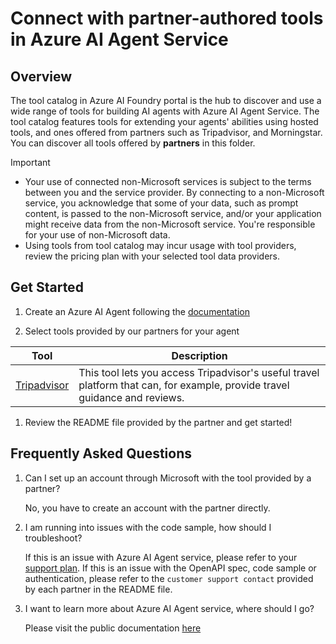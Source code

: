 # Connect with partner-authored tools in Azure AI Agent Service

## Overview
The tool catalog in Azure AI Foundry portal is the hub to discover and use a wide range of tools for building AI agents with Azure AI Agent Service. The tool catalog features tools for extending your agents' abilities using hosted tools, and ones offered from partners such as Tripadvisor, and Morningstar. You can discover all tools offered by **partners** in this folder.

> [!IMPORTANT]
> * Your use of connected non-Microsoft services is subject to the terms between you and the service provider. By connecting to a non-Microsoft service, you acknowledge that some of your data, such as prompt content, is passed to the non-Microsoft service, and/or your application might receive data from the non-Microsoft service. You're responsible for your use of non-Microsoft data. 
> * Using tools from tool catalog may incur usage with tool providers, review the pricing plan with your selected tool data providers.

## Get Started
1. Create an Azure AI Agent following the [documentation](https://learn.microsoft.com/en-us/azure/ai-services/agents/quickstart)

1. Select tools provided by our partners for your agent

|Tool  |Description  |
|---------|---------|
| [Tripadvisor](./Tripadvisor/README.md) | This tool lets you access Tripadvisor's useful travel platform that can, for example, provide travel guidance and reviews. |

1. Review the README file provided by the partner and get started!

## Frequently Asked Questions
1. Can I set up an account through Microsoft with the tool provided by a partner?

   No, you have to create an account with the partner directly.

1. I am running into issues with the code sample, how should I troubleshoot?

   If this is an issue with Azure AI Agent service, please refer to your [support plan](https://support.microsoft.com/en-us). If this is an issue with the OpenAPI spec, code sample or authentication, please refer to the `customer support contact` provided by each partner in the README file.

1. I want to learn more about Azure AI Agent service, where should I go?

   Please visit the public documentation [here](https://learn.microsoft.com/en-us/azure/ai-services/agents/)
    
